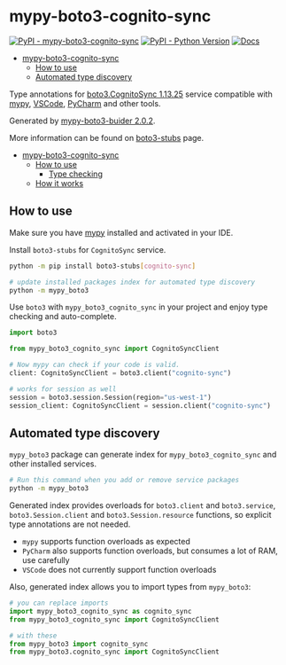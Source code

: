 # mypy-boto3-cognito-sync

[![PyPI - mypy-boto3-cognito-sync](https://img.shields.io/pypi/v/mypy-boto3-cognito-sync.svg?color=blue)](https://pypi.org/project/mypy-boto3-cognito-sync)
[![PyPI - Python Version](https://img.shields.io/pypi/pyversions/mypy-boto3-cognito-sync.svg?color=blue)](https://pypi.org/project/mypy-boto3-cognito-sync)
[![Docs](https://img.shields.io/readthedocs/mypy-boto3-builder.svg?color=blue)](https://mypy-boto3-builder.readthedocs.io/)

- [mypy-boto3-cognito-sync](#mypy-boto3-cognito-sync)
  - [How to use](#how-to-use)
  - [Automated type discovery](#automated-type-discovery)


Type annotations for
[boto3.CognitoSync 1.13.25](https://boto3.amazonaws.com/v1/documentation/api/1.13.25/reference/services/cognito-sync.html#CognitoSync) service
compatible with [mypy](https://github.com/python/mypy), [VSCode](https://code.visualstudio.com/),
[PyCharm](https://www.jetbrains.com/pycharm/) and other tools.

Generated by [mypy-boto3-buider 2.0.2](https://github.com/vemel/mypy_boto3_builder).

More information can be found on [boto3-stubs](https://pypi.org/project/boto3-stubs/) page.

- [mypy-boto3-cognito-sync](#mypy-boto3-cognito-sync)
  - [How to use](#how-to-use)
    - [Type checking](#type-checking)
  - [How it works](#how-it-works)

## How to use

Make sure you have [mypy](https://github.com/python/mypy) installed and activated in your IDE.

Install `boto3-stubs` for `CognitoSync` service.

```bash
python -m pip install boto3-stubs[cognito-sync]

# update installed packages index for automated type discovery
python -m mypy_boto3
```

Use `boto3` with `mypy_boto3_cognito_sync` in your project and enjoy type checking and auto-complete.

```python
import boto3

from mypy_boto3_cognito_sync import CognitoSyncClient

# Now mypy can check if your code is valid.
client: CognitoSyncClient = boto3.client("cognito-sync")

# works for session as well
session = boto3.session.Session(region="us-west-1")
session_client: CognitoSyncClient = session.client("cognito-sync")

```

## Automated type discovery

`mypy_boto3` package can generate index for `mypy_boto3_cognito_sync` and other installed services.

```bash
# Run this command when you add or remove service packages
python -m mypy_boto3
```

Generated index provides overloads for `boto3.client` and `boto3.service`,
`boto3.Session.client` and `boto3.Session.resource` functions,
so explicit type annotations are not needed.

- `mypy` supports function overloads as expected
- `PyCharm` also supports function overloads, but consumes a lot of RAM, use carefully
- `VSCode` does not currently support function overloads

Also, generated index allows you to import types from `mypy_boto3`:

```python
# you can replace imports
import mypy_boto3_cognito_sync as cognito_sync
from mypy_boto3_cognito_sync import CognitoSyncClient

# with these
from mypy_boto3 import cognito_sync
from mypy_boto3.cognito_sync import CognitoSyncClient
```